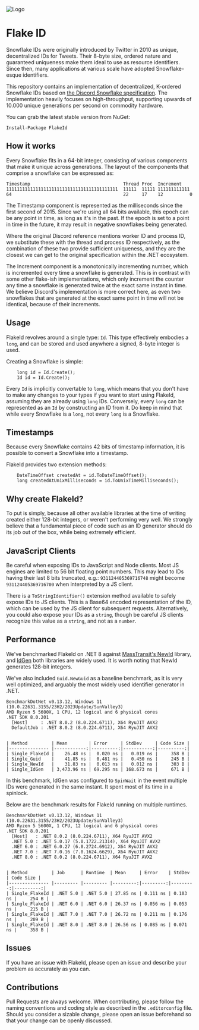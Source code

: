 ![Logo](./assets/snowflake-96.png)

# Flake ID

Snowflake IDs were originally introduced by Twitter in 2010 as unique, decentralized IDs for Tweets. Their 8-byte size, ordered nature and guaranteed uniqueness make them ideal to use as resource identifiers. Since then, many applications at various scale have adopted Snowflake-esque identifiers.

This repository contains an implementation of decentralized, K-ordered Snowflake IDs based on [the Discord Snowflake specification](https://discord.com/developers/docs/reference). The implementation heavily focuses on high-throughput, supporting upwards of 10.000 unique generations per second on commodity hardware.

You can grab the latest stable version from NuGet:

```
Install-Package FlakeId
```

## How it works

Every Snowflake fits in a 64-bit integer, consisting of various components that make it unique across generations.
The layout of the components that comprise a snowflake can be expressed as:

```
Timestamp                                   Thread Proc  Increment
111111111111111111111111111111111111111111  11111  11111 111111111111
64                                          22     17    12          0
```

The Timestamp component is represented as the milliseconds since the first second of 2015. Since we're using all 64 bits available, this epoch can be any point in time, as long as it's in the past. If the epoch is set to a point in time in the future, it may result in negative snowflakes being generated.

Where the original Discord reference mentions worker ID and process ID, we substitute these with the
thread and process ID respectively, as the combination of these two provide sufficient uniqueness, and they are
the closest we can get to the original specification within the .NET ecosystem.

The Increment component is a monotonically incrementing number, which is incremented every time a snowflake is generated.
This is in contrast with some other flake-ish implementations, which only increment the counter any time a snowflake is 
generated twice at the exact same instant in time. We believe Discord's implementation is more correct here,
as even two snowflakes that are generated at the exact same point in time will not be identical, because of their increments.

## Usage

FlakeId revolves around a single type: `Id`. This type effectively embodies a `long`, and can be stored and used anywhere a signed, 8-byte integer is used.

Creating a Snowflake is simple:

```
    long id = Id.Create();
    Id id = Id.Create();
```

Every `Id` is implicitly convertable to `long`, which means that you don't have to make any changes to your types if you want to start using FlakeId, assuming they are already using `long` IDs. Conversely, every `long` can be represented as an `Id` by constructing an ID from it. Do keep in mind that while every Snowflake is a `long`, not every `long` is a Snowflake.

## Timestamps

Because every Snowflake contains 42 bits of timestamp information, it is possible to convert a Snowflake into a timestamp. 

FlakeId provides two extension methods:

```
    DateTimeOffset createdAt = id.ToDateTimeOffset();
    long createdAtUnixMilliseconds = id.ToUnixTimeMilliseconds();
```

## Why create FlakeId?

To put is simply, because all other available libraries at the time of writing created either 128-bit integers, or weren't performing very well. We strongly believe that a fundamental piece of code such as an ID generator should do its job out of the box, while being extremely efficient.

## JavaScript Clients

Be careful when exposing IDs to JavaScript and Node clients. Most JS engines are limited to 56 bit floating point numbers. This may lead to IDs having their last 8 bits truncated, e.g.: `931124405369716748` might become `931124405369716700` when interpreted by a JS client.

There is a `ToStringIdentifier()` extension method available to safely expose IDs to JS clients. This is a Base64 encoded representation of the ID, which can be used by the JS client for subsequent requests. Alternatively, you could also expose your IDs as a `string`, though be careful JS clients recognize this value as a `string`, and not as a `number`.

## Performance

We've benchmarked FlakeId on .NET 8 against [MassTransit's NewId](https://github.com/phatboyg/NewId) library, and [IdGen](https://github.com/RobThree/IdGen) both libraries are widely used. It is worth noting that NewId generates 128-bit integers.

We've also included `Guid.NewGuid` as a baseline benchmark, as it is very well optimized, and arguably the most widely used identifier generator in .NET.

```
BenchmarkDotNet v0.13.12, Windows 11 (10.0.22631.3155/23H2/2023Update/SunValley3)
AMD Ryzen 5 5600X, 1 CPU, 12 logical and 6 physical cores
.NET SDK 8.0.201
  [Host]     : .NET 8.0.2 (8.0.224.6711), X64 RyuJIT AVX2
  DefaultJob : .NET 8.0.2 (8.0.224.6711), X64 RyuJIT AVX2


| Method         | Mean        | Error     | StdDev     | Code Size |
|--------------- |------------:|----------:|-----------:|----------:|
| Single_FlakeId |    26.48 ns |  0.020 ns |   0.019 ns |     358 B |
| Single_Guid    |    41.85 ns |  0.481 ns |   0.450 ns |     245 B |
| Single_NewId   |    31.83 ns |  0.013 ns |   0.012 ns |     303 B |
| Single_IdGen   | 3,473.96 ns | 69.295 ns | 168.673 ns |     671 B |
```

In this benchmark, IdGen was configured to `SpinWait` in the event multiple IDs were generated in the same instant. It spent most of its time in a spinlock.

Below are the benchmark results for FlakeId running on multiple runtimes.

```
BenchmarkDotNet v0.13.12, Windows 11 (10.0.22631.3155/23H2/2023Update/SunValley3)
AMD Ryzen 5 5600X, 1 CPU, 12 logical and 6 physical cores
.NET SDK 8.0.201
  [Host]   : .NET 8.0.2 (8.0.224.6711), X64 RyuJIT AVX2
  .NET 5.0 : .NET 5.0.17 (5.0.1722.21314), X64 RyuJIT AVX2
  .NET 6.0 : .NET 6.0.27 (6.0.2724.6912), X64 RyuJIT AVX2
  .NET 7.0 : .NET 7.0.16 (7.0.1624.6629), X64 RyuJIT AVX2
  .NET 8.0 : .NET 8.0.2 (8.0.224.6711), X64 RyuJIT AVX2


| Method         | Job      | Runtime  | Mean     | Error    | StdDev   | Code Size |
|--------------- |--------- |--------- |---------:|---------:|---------:|----------:|
| Single_FlakeId | .NET 5.0 | .NET 5.0 | 27.85 ns | 0.111 ns | 0.103 ns |     254 B |
| Single_FlakeId | .NET 6.0 | .NET 6.0 | 26.37 ns | 0.056 ns | 0.053 ns |     215 B |
| Single_FlakeId | .NET 7.0 | .NET 7.0 | 26.72 ns | 0.211 ns | 0.176 ns |     209 B |
| Single_FlakeId | .NET 8.0 | .NET 8.0 | 26.56 ns | 0.085 ns | 0.071 ns |     358 B |
```

## Issues

If you have an issue with FlakeId, please open an issue and describe your problem as accurately as you can.

## Contributions

Pull Requests are always welcome. When contributing, please follow the naming conventions and coding style as described in the `.editorconfig` file. Should you consider a sizable change, please open an issue beforehand so that your change can be openly discussed.
